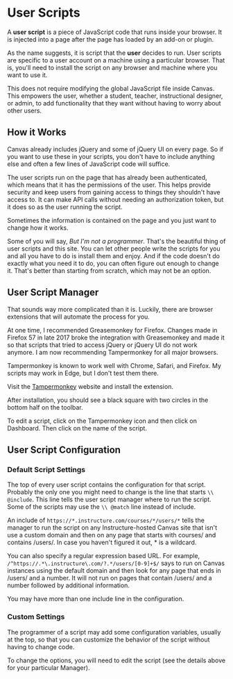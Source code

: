 # User Scripts
A **user script** is a piece of JavaScript code that runs inside your browser. It is injected into a page after the page has loaded by an add-on or plugin.

As the name suggests, it is script that the **user** decides to run. User scripts are specific to a user account on a machine using a particular browser. That is, you'll need to install the script on any browser and machine where you want to use it.

This does not require modifying the global JavaScript file inside Canvas. This empowers the user, whether a student, teacher, instructional designer, or admin, to add functionality that they want without having to worry about other users.

## How it Works
Canvas already includes jQuery and some of jQuery UI on every page. So if you want to use these in your scripts, you don't have to include anything else and often a few lines of JavaScript code will suffice.

The user scripts run on the page that has already been authenticated, which means that it has the permissions of the user. This helps provide security and keep users from gaining access to things they shouldn't have access to. It can make API calls without needing an authorization token, but it does so as the user running the script.

Sometimes the information is contained on the page and you just want to change how it works.

Some of you will say, *But I'm not a programmer*. That's the beautiful thing of user scripts and this site. You can let other people write the scripts for you and all you have to do is install them and enjoy. And if the code doesn't do exactly what you need it to do, you can often figure out enough to change it. That's better than starting from scratch, which may not be an option.

## User Script Manager
That sounds way more complicated than it is. Luckily, there are browser extensions that will automate the process for you.

At one time, I recommended Greasemonkey for Firefox. Changes made in Firefox 57 in late 2017 broke the integration with Greasemonkey and made it so that scripts that tried to access jQuery or jQuery UI do not work anymore. I am now recommending Tampermonkey for all major browsers.

Tampermonkey is known to work well with Chrome, Safari, and Firefox. My scripts may work in Edge, but I don't test them there.

Visit the [Tampermonkey](http://tampermonkey.net/) website and install the extension.

After installation, you should see a black square with two circles in the bottom half on the toolbar.

To edit a script, click on the Tampermonkey icon and then click on Dashboard. Then click on the name of the script.

## User Script Configuration
### Default Script Settings
The top of every user script contains the configuration for that script. Probably the only one you might need to change is the line that starts ``\\ @include``. This line tells the user script manager where to run the script. Some of the scripts may use the ``\\ @match`` line instead of include.

An include of ``https://*.instructure.com/courses/*/users/*`` tells the manager to run the script on any Instructure-hosted Canvas site that isn't use a custom domain and then on any page that starts with courses/ and contains /users/. In case you haven't figured it out, * is a wildcard.

You can also specify a regular expression based URL. For example, ``/^https://.*\.instructure\.com/?.*/users/[0-9]+$/`` says to run on Canvas instances using the default domain and then look for any page that ends in /users/ and a number. It will not run on pages that contain /users/ and a number followed by additional information.

You may have more than one include line in the configuration.
### Custom Settings
The programmer of a script may add some configuration variables, usually at the top, so that you can customize the behavior of the script without having to change code.

To change the options, you will need to edit the script (see the details above for your particular Manager).
